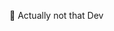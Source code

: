  👋 Actually not that Dev

<!---
ChaosVinny/ChaosVinny is a ✨ special ✨ repository because its `README.md` (this file) appears on your GitHub profile.
You can click the Preview link to take a look at your changes.
--->
